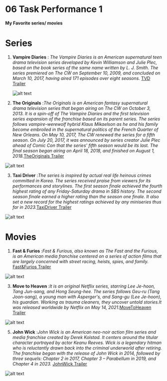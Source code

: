# 06 Task Performance 1 

**My Favorite series/ movies**

# Series
1. **Vampire Diaries**
   : *The Vampire Diaries is an American supernatural teen drama television series developed by Kevin Williamson and Julie Plec, based on the book series of the same name written by L. J. Smith. The series premiered on The CW on September 10, 2009, and concluded on March 10, 2017, having aired 171 episodes over eight seasons.*  [TVD Trailer](https://www.imdb.com/title/tt1405406/)


   ![alt text](https://th.bing.com/th/id/R.475b070ae73c863ad03fbe86517af8fc?rik=ToVcJoYQzi4kEA&riu=http%3a%2f%2fimages2.fanpop.com%2fimages%2fphotos%2f8000000%2fTVD-the-vampire-diaries-8095123-1024-768.jpg&ehk=xqWne7Z1xQbVfU9QLXBDvjR63vKpKlTJFOf6AYdXjLM%3d&risl=&pid=ImgRaw&r=0)  


    
   
2. **The Originals**
   :*The Originals is an American fantasy supernatural drama television series that began airing on The CW on October 3, 2013. It is a spin-off of The Vampire Diaries and the first television series expansion of the franchise based on its parent series. The series follows vampire-werewolf hybrid Klaus Mikaelson as he and his family become embroiled in the supernatural politics of the French Quarter of New Orleans.
On May 10, 2017, The CW renewed the series for a fifth season. On July 20, 2017, it was announced by series creator Julie Plec ahead of Comic Con that the series' fifth season would be its last. The final season began airing on April 18, 2018, and finished on August 1, 2018.*[TheOriginals Trailer](https://www.imdb.com/title/tt2632424/)


![alt text](https://is2-ssl.mzstatic.com/image/thumb/Music3/v4/5f/ab/ca/5fabca1e-c904-dc1f-ef29-e58aa2b72630/source/3000x3000sr.jpg)


3. **Taxi Driver**
   :*The series is inspired by actual real life heinous crimes committed in Korea. The series received praise from viewers for its performances and storylines.
The first season finale achieved the fourth highest rating of any Friday-Saturday drama in SBS history. The second season finale earned a higher rating than the season one finale. It also set a new record for the highest ratings achieved by any miniseries thus far in 2023.*[TaxiDriver Trailer](https://www.imdb.com/title/tt13759970/)



![alt text](https://www.leisurebyte.com/wp-content/uploads/2023/02/taxi-driver-season-2-poster.jpg)

# Movies
1. **Fast & Furios**
   :*Fast & Furious, also known as The Fast and the Furious, is an American media franchise centered on a series of action films that are largely concerned with street racing, heists, spies, and family.* [Fast&Furios Trailer](https://www.imdb.com/title/tt0232500/)

![alt text](https://m.media-amazon.com/images/S/pv-target-images/f87ce95c135c2e286faaced1be98b5cfd96c545bd4900f717248a4d4dd1bff2c._UR1920,1080_.jpg)
   
3. **Move to Heaven**
   :*It is an original Netflix series, starring Lee Je-hoon, Tang Jun-sang, and Hong Seung-hee. The series follows Geu-ru (Tang Joon-sang), a young man with Asperger's, and Sang-gu (Lee Je-hoon), his guardian. Working as trauma cleaners, they uncover untold stories.It was released worldwide by Netflix on May 14, 2021.*[MoveToHeaven Trailer](https://www.imdb.com/title/tt11052470/)

![alt text](https://preview.redd.it/lh9l1ujgftu61.jpg?auto=webp&s=d0574271bab202be4d98ad765934faf706088e37)
   
5. **John Wick**
   :*John Wick is an American neo-noir action film series and media franchise created by Derek Kolstad. It centers around the titular character portrayed by actor Keanu Reeves. Wick is a legendary hitman who is reluctantly drawn back into the criminal underworld after retiring. The franchise began with the release of John Wick in 2014, followed by three sequels: Chapter 2 in 2017, Chapter 3 – Parabellum in 2019, and Chapter 4 in 2023.* [JohnWick Trailer](https://www.imdb.com/title/tt2911666/)


![alt text](https://images.hdqwalls.com/wallpapers/john-wick-art-l3.jpg)
